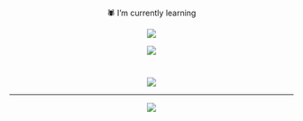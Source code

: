 <div align="center">
🕷 I’m currently learning

![](https://github-readme-stats.vercel.app/api?username=LuizHenriquedez&theme=highcontrast&hide_border=false&include_all_commits=false&count_private=false)<br/>
<!--![](https://github-readme-streak-stats.herokuapp.com/?user=LuizHenriquedez&theme=highcontrast&hide_border=false)<br/> -->
![](https://github-readme-stats.vercel.app/api/top-langs/?username=LuizHenriquedez&theme=highcontrast&hide_border=false&include_all_commits=false&count_private=false&layout=compact) 


<!--![](https://github-profile-trophy.vercel.app/?username=LuizHenriquedez&theme=dark_dimmed&no-frame=true&no-bg=false&margin-w=4)-->

### 
<br> ![](https://quotes-github-readme.vercel.app/api?type=vetical&theme=merko)

---
[![](https://visitcount.itsvg.in/api?id=LuizHenriquedez&icon=0&color=0)](https://visitcount.itsvg.in)

<!-- Proudly created with GPRM ( https://gprm.itsvg.in ) -->
</div>
